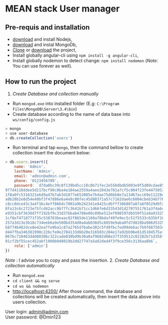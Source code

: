 # MEAN stack User manager

## Pre-requis and installation
* [download](https://nodejs.org/en/download/) and install Nodejs,
* [download](https://www.mongodb.com/download-center#community) and instal MongoDb,
* [Clone](https://github.com/radonirinamaminiaina/mean-stack-user-tut.git) or [download](https://github.com/radonirinamaminiaina/mean-stack-user-tut/archive/master.zip) the project,
* Install globally angular-cli using `npm install -g angular-cli`,
* Install globally nodemon to detect change: `npm install nodemon` (*Note*: You can use forever as well).

## How to run the project
1. *Create Database and collection manually*
* Run `mongod.exe` into installed folder (E.g: `C:\Program Files\MongoDB\Server\3.4\bin`)
* Create database according to the name of data base into `ws/config/config.js`
```javascript
> mongo
> use user-database
> db.createCollection('users')
```
* Run terminal and tap `mongo`, then the command bellow to create collection insert the document below:
```javascript
> db.users.insert({
    name: 'Admin',
    lastName: 'Admin',
    email: 'admin@admin.com',
    phone: '0123456789',
    password: `d7da0bc39c8f139bd5cc10c8b71fec2e550dbdb5093e9f5d09cdae85bfafaab2d40d79a7a1a0fc
977d4118ddee5d217bcf90c0ba4a184ae2559a4aee2043e781a7cf5c804f23fe44750532a8eb7077
1f8a0fc5316321e6d9a47b7ab3d1877e652005e7bdae75d6bb8e7a13d67acc69e11228dcf569d521
a8b28b2e8d54e40bf3f47d86e6a4e0c88fec45d88371a57c7162dae6c6004cbeb34b77679e70fd1a
c0cc0dce43c3a4f1bc4eff866dc7002a9b242341e8425cdbfff30b807a07a8f0529d9fa46c8b5426
8fa13c6c2723e75fcd42acc9b77fc3641b71cc1d66fe6d33543d1d2707551761a3f4a6c1bfaf20e3
e9351cbf3630d7ff192bf9c33d37bbab4788e00c09be512ef098597db559f51a9a933251bc8e9342
1cf8e74718771f35c538763beaac02f865de1160a78bdaf49fe9ec5c51f5533c635bf163d913ff56
257a3d13e3b18c734eeb6a9e500bd354d0a4ab038d5c6859e9aba0fd7d828ba986d532938bf60a65
b8774b482dce8e42ea7fe9ba1c87a2765d7babe302c5fd9fbc7ed99de6ac7b9f68750348473a5eaf
d447fba346381990c226cfe0e2784133d6b20e316503c204e17a92bb96e81d5104575af56f9f000e
067bc710463ddd8038bc322cade030bd9b30a0af9602d88e37f359512c02282b71d356f7c083636e
91cf2bf55cec452abf1960b048019b2dd27747a5a02ded4f3f9ce356c3136aa8b6`,
    role: ['admin']
})
```
*Note* : I advise you to copy and pass the insertion.
2. *Create Database and collection automatically*
* Run `mongod.exe`
* `cd client && ng serve`
* `cd ws && nodemon`
* [http://localhost:4200/](http://localhost:4200/)
After those command, the database and collections will be created automatically, then insert the data above into users collection.

User login: admin@admin.com <br/>
User password: @Dmin123
